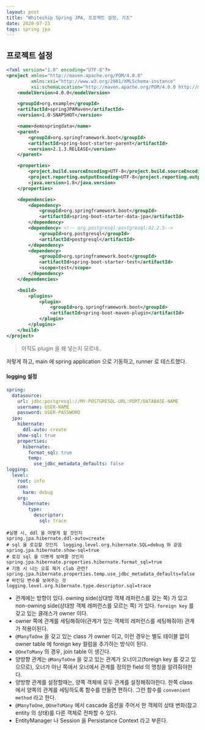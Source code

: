 ```yaml
---
layout: post
title: "Whiteship Spring JPA, 프로젝트 설정, 기초"
date: 2020-07-23
tags: spring jpa
---
```


## 프로젝트 설정

``` xml
<?xml version="1.0" encoding="UTF-8"?>
<project xmlns="http://maven.apache.org/POM/4.0.0"
         xmlns:xsi="http://www.w3.org/2001/XMLSchema-instance"
         xsi:schemaLocation="http://maven.apache.org/POM/4.0.0 http://maven.apache.org/xsd/maven-4.0.0.xsd">
    <modelVersion>4.0.0</modelVersion>

    <groupId>org.example</groupId>
    <artifactId>springJPAMaven</artifactId>
    <version>1.0-SNAPSHOT</version>

    <name>demospringdata</name>
    <parent>
        <groupId>org.springframework.boot</groupId>
        <artifactId>spring-boot-starter-parent</artifactId>
        <version>2.1.3.RELEASE</version>
    </parent>

    <properties>
        <project.build.sourceEncoding>UTF-8</project.build.sourceEncoding>
        <project.reporting.outputEncoding>UTF-8</project.reporting.outputEncoding>
        <java.version>1.8</java.version>
    </properties>

    <dependencies>
        <dependency>
            <groupId>org.springframework.boot</groupId>
            <artifactId>spring-boot-starter-data-jpa</artifactId>
        </dependency>
        <dependency> <!-- org.postgresql:postgresql:42.2.5-->
            <groupId>org.postgresql</groupId>
            <artifactId>postgresql</artifactId>
        </dependency>
        <dependency>
            <groupId>org.springframework.boot</groupId>
            <artifactId>spring-boot-starter-test</artifactId>
            <scope>test</scope>
        </dependency>
    </dependencies>

    <build>
        <plugins>
            <plugin>
                <groupId>org.springframework.boot</groupId>
                <artifactId>spring-boot-maven-plugin</artifactId>
            </plugin>
        </plugins>
    </build>
</project>
```

> 아직도 plugin 을 왜 넣는지 모르네..

저렇게 하고, main 에 spring application 으로 기동하고, runner 로 테스트했다.

#### logging 설정
``` yaml
spring:
  datasource:
    url: jdbc:postgresql://MY-POSTGRESQL-URL:PORT/DATABASE-NAME
    username: USER-NAME
    password: USER-PASSWORD
  jpa:
    hibernate:
      ddl-auto: create
    show-sql: true
    properties:
      hibernate:
        format_sql: true
        temp:
          use_jdbc_metadata_defaults: false
logging:
  level:
    root: info
    com:
      harm: debug
    org:
      hibernate:
        type:
          descriptor:
            sql: trace
```

```
#실행 시, ddl 을 어떻게 할 것인지
spring.jpa.hibernate.ddl-auto=create
# sql 을 로깅할 것인지  logging.level.org.hibernate.SQL=debug 와 같음
spring.jpa.hibernate.show-sql=true
# 로깅 sql 을 이쁘게 보여줄 것인지
spring.jpa.hibernate.properties.hibernate.format_sql=true
# 기동 시 나는 오류 제거 clob 관련?
spring.jpa.hibernate.properties.temp.use_jdbc_metadata_defaults=false
# 바인딩 변수를 보여주는 것
logging.level.org.hibernate.type.descriptor.sql=trace
```

- 관계에는 방향이 있다. owning side(상대방 객체 레퍼런스를 갖는 쪽) 가 있고 non-owning side(상대방 객체 레퍼런스를 모르는 쪽) 가 있다. `foreign key` 를 갖고 있는 클래스가 owner 이다.
- owner 쪽에 관계를 세팅해줘야(관계가 있는 객체의 레퍼런스를 세팅해줘야) 관계가 적용이된다.
- `@ManyToOne` 을 갖고 있는 class 가 owner 이고, 이런 경우는 별도 테이블 없이 owner table 에 foreign key 컬럼을 추가하는 방식이 된다.
- `@OneToMany` 의 경우, join table 이 생긴다.
- 양방향 관계는 `@ManyToOne` 을 갖고 있는 관계가 오너이고(foreign key 를 갖고 있으므로), 오너가 아닌 쪽에서 오너에서 관계를 정의한 field 의 명칭을 알려줘야한다.
- 양방향 관계를 설정할때는, 양쪽 객체에 모두 관계를 설정해줘야한다. 한쪽 class 에서 양쪽의 관계를 세팅하도록 함수를 만들면 편하다. 그런 함수를 `convenient method` 라고 한다.
- `@ManyToOne`, `@OneToMany` 에서 cascade 옵션을 주어서 한 객체의 상태 변화(참고 entity 의 상태)를 다른 객체로 전파할 수 있다.
- EntityManager 나 Session 을 Persistance Context 라고 부른다.
